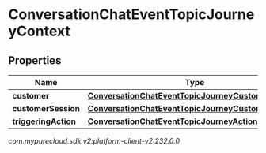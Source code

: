 # ConversationChatEventTopicJourneyContext


## Properties

| Name | Type | Description | Notes |
| ------------ | ------------- | ------------- | ------------- |
| **customer** | [**ConversationChatEventTopicJourneyCustomer**](ConversationChatEventTopicJourneyCustomer) |  |  [optional] |
| **customerSession** | [**ConversationChatEventTopicJourneyCustomerSession**](ConversationChatEventTopicJourneyCustomerSession) |  |  [optional] |
| **triggeringAction** | [**ConversationChatEventTopicJourneyAction**](ConversationChatEventTopicJourneyAction) |  |  [optional] |




_com.mypurecloud.sdk.v2:platform-client-v2:232.0.0_
